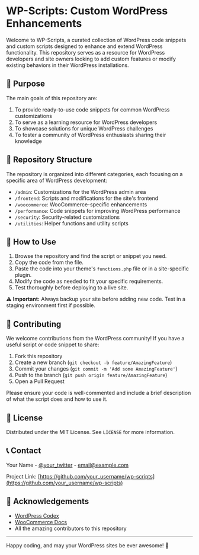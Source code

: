 # WP-Scripts: Custom WordPress Enhancements

Welcome to WP-Scripts, a curated collection of WordPress code snippets and custom scripts designed to enhance and extend WordPress functionality. This repository serves as a resource for WordPress developers and site owners looking to add custom features or modify existing behaviors in their WordPress installations.

## 🎯 Purpose

The main goals of this repository are:

1. To provide ready-to-use code snippets for common WordPress customizations
2. To serve as a learning resource for WordPress developers
3. To showcase solutions for unique WordPress challenges
4. To foster a community of WordPress enthusiasts sharing their knowledge

## 📂 Repository Structure

The repository is organized into different categories, each focusing on a specific area of WordPress development:

- `/admin`: Customizations for the WordPress admin area
- `/frontend`: Scripts and modifications for the site's frontend
- `/woocommerce`: WooCommerce-specific enhancements
- `/performance`: Code snippets for improving WordPress performance
- `/security`: Security-related customizations
- `/utilities`: Helper functions and utility scripts

## 🚀 How to Use

1. Browse the repository and find the script or snippet you need.
2. Copy the code from the file.
3. Paste the code into your theme's `functions.php` file or in a site-specific plugin.
4. Modify the code as needed to fit your specific requirements.
5. Test thoroughly before deploying to a live site.

⚠️ **Important:** Always backup your site before adding new code. Test in a staging environment first if possible.

## 🤝 Contributing

We welcome contributions from the WordPress community! If you have a useful script or code snippet to share:

1. Fork this repository
2. Create a new branch (`git checkout -b feature/AmazingFeature`)
3. Commit your changes (`git commit -m 'Add some AmazingFeature'`)
4. Push to the branch (`git push origin feature/AmazingFeature`)
5. Open a Pull Request

Please ensure your code is well-commented and include a brief description of what the script does and how to use it.

## 📜 License

Distributed under the MIT License. See `LICENSE` for more information.

## 📞 Contact

Your Name - [@your_twitter](https://twitter.com/your_twitter) - email@example.com

Project Link: [https://github.com/your_username/wp-scripts](https://github.com/your_username/wp-scripts)

## 🙏 Acknowledgements

- [WordPress Codex](https://codex.wordpress.org/)
- [WooCommerce Docs](https://docs.woocommerce.com/)
- All the amazing contributors to this repository

---

Happy coding, and may your WordPress sites be ever awesome! 🎉
